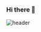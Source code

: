 ### Hi there 👋

![header](https://capsule-render.vercel.app/api?type=Waving&color=gradient&height=250&section=header&text=Junsu%&fontSize=45)
